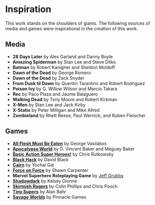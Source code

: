 # Inspiration
This work stands on the shoulders of giants. The following sources of media and games were inspirational in the creation of this work.

## Media
- **28 Days Later** by Alex Garland and Danny Boyle
- **Amazing Spiderman** by Stan Lee and Steve Ditko
- **Batman** by Robert Kanigher and Sheldon Moldoff
- **Dawn of the Dead** by George Romero
- **Dawn of the Dead** by Zack Snyder
- **From Dusk til Dawn** by Quentin Tarantino and Robert Rodriguez
- **Poison Ivy** by G. Willow Wilson and Marcio Takara
- **Rec** by Paco Plaza and Jaume Balaguero 
- **Walking Dead** by Tony Moore and Robert Kirkman
- **X-Men** by Stan Lee and Jack Kirby
- **X-Statix** by Peter Milligan and Mike Allred
- **Zombieland** by Rhett Reese, Paul Wernick, and Ruben Fleischer

## Games
- [**All Flesh Must Be Eaten**](https://www.edenstudios.net/allflesh.html) by George Vasilakos
- [**Apocalypse World**](http://apocalypse-world.com/) by D. Vincent Baker and Meguey Baker
- [**Basic Action Super Heroes!**](https://www.bashrpg.com/index.htm) by Chris Rutkowsky
- [**Black Hack**](https://the-black-hack.jehaisleprintemps.net/) by David Black
- [**Cairn**](https://cairnrpg.com/) by Yochai Gal
- [**Force on Force**](https://www.wargamevault.com/product/373295/Force-on-Force-1st-Edition) by Shawn Carpenter
- **Marvel Superhero Roleplaying Game** by [Jeff Grubbs](https://grubbstreet.blogspot.com/)
- [**Shadowdark**](https://www.thearcanelibrary.com/) by Kelsey Dionne
- [**Skirmish Ragers**](https://haylandterrain.com/en-us/collections/skirmish-ragers) by Colin Phillips and Chris Pooch
- [**Tiny Supers**](https://shop.gallantknightgames.com/products/tiny-supers) by Alan Bahr
- [**Savage Worlds**](https://peginc.com/product/swade-super-powers-companion/) by Pinnacle Games